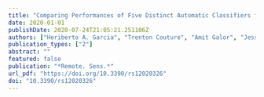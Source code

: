 ```yaml
---
title: "Comparing Performances of Five Distinct Automatic Classifiers for Fin Whale Vocalizations in Beamformed Spectrograms of Coherent Hydrophone Array"
date: 2020-01-01
publishDate: 2020-07-24T21:05:21.251106Z
authors: ["Heriberto A. Garcia", "Trenton Couture", "Amit Galor", "Jessica M. Topple", "Wei Huang", "Devesh Tiwari", "Purnima Ratilal"]
publication_types: ["2"]
abstract: ""
featured: false
publication: "*Remote. Sens.*"
url_pdf: "https://doi.org/10.3390/rs12020326"
doi: "10.3390/rs12020326"
---
```



